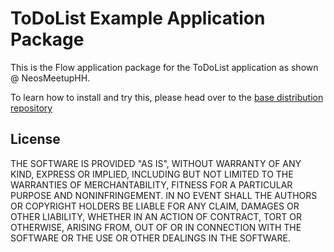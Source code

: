 # ToDoList Example Application Package

This is the Flow application package for the ToDoList application as shown @ NeosMeetupHH.

To learn how to install and try this, please head over to the [base distribution repository](https://github.com/NeosMeetupHH/ToDoListBaseDistribution)

## License

THE SOFTWARE IS PROVIDED "AS IS", WITHOUT WARRANTY OF ANY KIND, EXPRESS OR IMPLIED, INCLUDING BUT NOT LIMITED TO THE WARRANTIES OF MERCHANTABILITY, FITNESS FOR A PARTICULAR PURPOSE AND NONINFRINGEMENT. IN NO EVENT SHALL THE AUTHORS OR COPYRIGHT HOLDERS BE LIABLE FOR ANY CLAIM, DAMAGES OR OTHER LIABILITY, WHETHER IN AN ACTION OF CONTRACT, TORT OR OTHERWISE, ARISING FROM, OUT OF OR IN CONNECTION WITH THE SOFTWARE OR THE USE OR OTHER DEALINGS IN THE SOFTWARE.
